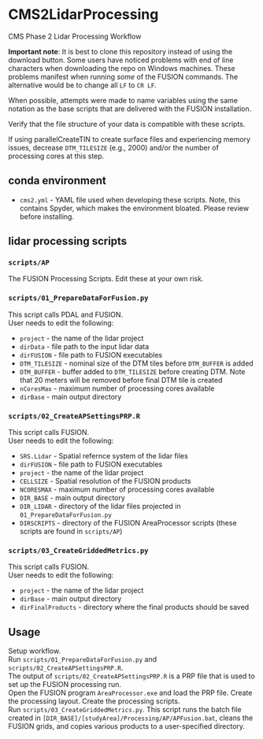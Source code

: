 # CMS2LidarProcessing  
CMS Phase 2 Lidar Processing Workflow  

**Important note**: It is best to clone this repository instead of using the download button. Some users have noticed problems with end of line characters when downloading the repo on Windows machines. These problems manifest when running *some* of the FUSION commands. The alternative would be to change all `LF` to `CR LF`.  

When possible, attempts were made to name variables using the same notation as the base scripts that are delivered with the FUSION installation.  

Verify that the file structure of your data is compatible with these scripts.  

If using parallelCreateTIN to create surface files and experiencing memory issues, decrease `DTM_TILESIZE` (e.g., 2000) and/or the number of processing cores at this step.  

## conda environment
- `cms2.yml` - YAML file used when developing these scripts. Note, this contains Spyder, which makes the environment bloated. Please review before installing.   

## lidar processing scripts  

### `scripts/AP`  
The FUSION Processing Scripts. Edit these at your own risk.  

### `scripts/01_PrepareDataForFusion.py`  
This script calls PDAL and FUSION.  
User needs to edit the following:  
- `project` - the name of the lidar project
- `dirData` - file path to the input lidar data
- `dirFUSION` - file path to FUSION executables
- `DTM_TILESIZE` - nominal size of the DTM tiles before `DTM_BUFFER` is added 
- `DTM_BUFFER` - buffer added to `DTM_TILESIZE` before creating DTM. Note that 20 meters will be removed before final DTM tile is created
- `nCoresMax` - maximum number of processing cores available
- `dirBase` - main output directory

### `scripts/02_CreateAPSettingsPRP.R`  
This script calls FUSION.  
User needs to edit the following:  
- `SRS.Lidar` - Spatial refernce system of the lidar files
- `dirFUSION` - file path to FUSION executables
- `project` - the name of the lidar project
- `CELLSIZE` - Spatial resolution of the FUSION products
- `NCORESMAX` - maximum number of processing cores available
- `DIR_BASE` - main output directory
- `DIR_LIDAR` - directory of the lidar files projected in `01_PrepareDataForFusion.py`
- `DIRSCRIPTS` - directory of the FUSION AreaProcessor scripts (these scripts are found in `scripts/AP`)  

### `scripts/03_CreateGriddedMetrics.py`
This script calls FUSION.  
User needs to edit the following:  
- `project` - the name of the lidar project
- `dirBase` - main output directory
- `dirFinalProducts` - directory where the final products should be saved  


## Usage  
Setup workflow.  
Run `scripts/01_PrepareDataForFusion.py` and `scripts/02_CreateAPSettingsPRP.R`.  
The output of `scripts/02_CreateAPSettingsPRP.R` is a PRP file that is used to set up the FUSION processing run.  
Open the FUSION program `AreaProcessor.exe` and load the PRP file. Create the processing layout. Create the processing scripts.  
Run `scripts/03_CreateGriddedMetrics.py`. This script runs the batch file created in `[DIR_BASE]/[studyArea]/Processing/AP/APFusion.bat`, cleans the FUSION grids, and copies various products to a user-specified directory.

